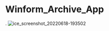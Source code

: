 # Winform_Archive_App
.
![ice_screenshot_20220618-193502](https://user-images.githubusercontent.com/71839049/174448193-cec1f679-720f-4574-acf7-822b6744c9ca.png)
